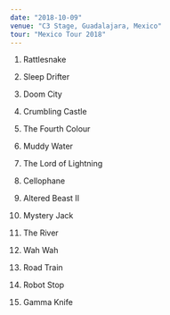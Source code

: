 ```yaml
---
date: "2018-10-09"
venue: "C3 Stage, Guadalajara, Mexico"
tour: "Mexico Tour 2018"
---
```



 1. Rattlesnake

 2. Sleep Drifter

 3. Doom City

 4. Crumbling Castle

 5. The Fourth Colour

 6. Muddy Water

 7. The Lord of Lightning

 8. Cellophane

 9. Altered Beast II

10. Mystery Jack

11. The River

12. Wah Wah

13. Road Train

14. Robot Stop

15. Gamma Knife


